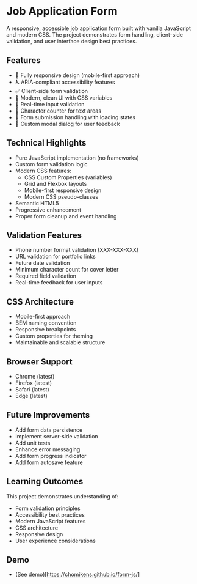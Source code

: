 # Job Application Form

A responsive, accessible job application form built with vanilla JavaScript and modern CSS. The project demonstrates form handling, client-side validation, and user interface design best practices.

## Features

- 📱 Fully responsive design (mobile-first approach)
- ♿ ARIA-compliant accessibility features
- ✅ Client-side form validation
- 🎨 Modern, clean UI with CSS variables
- 🔄 Real-time input validation
- 📝 Character counter for text areas
- 🚀 Form submission handling with loading states
- 🎯 Custom modal dialog for user feedback

## Technical Highlights

- Pure JavaScript implementation (no frameworks)
- Custom form validation logic
- Modern CSS features:
  - CSS Custom Properties (variables)
  - Grid and Flexbox layouts
  - Mobile-first responsive design
  - Modern CSS pseudo-classes
- Semantic HTML5
- Progressive enhancement
- Proper form cleanup and event handling

## Validation Features

- Phone number format validation (XXX-XXX-XXX)
- URL validation for portfolio links
- Future date validation
- Minimum character count for cover letter
- Required field validation
- Real-time feedback for user inputs

## CSS Architecture

- Mobile-first approach
- BEM naming convention
- Responsive breakpoints
- Custom properties for theming
- Maintainable and scalable structure

## Browser Support

- Chrome (latest)
- Firefox (latest)
- Safari (latest)
- Edge (latest)

## Future Improvements

- Add form data persistence
- Implement server-side validation
- Add unit tests
- Enhance error messaging
- Add form progress indicator
- Add form autosave feature

## Learning Outcomes

This project demonstrates understanding of:

- Form validation principles
- Accessibility best practices
- Modern JavaScript features
- CSS architecture
- Responsive design
- User experience considerations

## Demo

- (See demo)[https://chomikens.github.io/form-js/]
